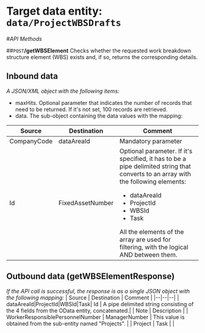 # Target data entity: `data/ProjectWBSDrafts`

#_API Methods_

##`POST`**/getWBSElement**
Checks whether the requested work breakdown structure element (WBS) exists and, if so, returns the corresponding details.

## Inbound data

_A JSON/XML object with the following items:_
- maxHits. Optional parameter that indicates the number of records that need to be returned. If it's not set, 100 records are retrieved.
- data. The sub-object containing the data values with the mapping:

| Source | Destination | Comment |
|--|--|--|
| CompanyCode | dataAreaId | Mandatory parameter |
| Id | FixedAssetNumber | Optional parameter. If it's specified, it has to be a pipe delimited string that converts to an array with the following elements:<ul><li>dataAreaId</li><li>ProjectId</li><li>WBSId</li><li>Task</li></ul>All the elements of the array are used for filtering, with the logical AND between them. |

## Outbound data (getWBSElementResponse)
_If the API call is successful, the response is as a single JSON object with the following mapping:_
| Source | Destination | Comment |
|--|--|--|
| dataAreaId\|ProjectId\|WBSId\|Task| Id | A pipe delimited string consisting of the 4 fields from the OData entity, concatenated.|
| Note | Description |
| WorkerResponsiblePersonnelNumber | ManagerNumber | This value is obtained from the sub-entity named "Projects". | 
| Project | Task | |
